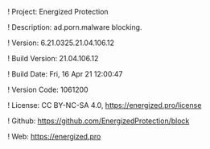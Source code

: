 ! Project: Energized Protection

! Description: ad.porn.malware blocking.

! Version: 6.21.0325.21.04.106.12

! Build Version: 21.04.106.12

! Build Date: Fri, 16 Apr 21 12:00:47

! Version Code: 1061200

! License: CC BY-NC-SA 4.0, https://energized.pro/license

! Github: https://github.com/EnergizedProtection/block

! Web: https://energized.pro
